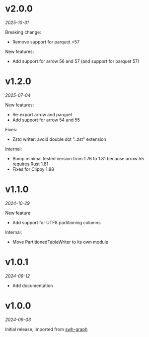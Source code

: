 # v2.0.0

*2025-10-31*

Breaking change:

* Remove support for parquet <57

New features:

* Add support for arrow 56 and 57 (and support for parquet 57)

# v1.2.0

*2025-07-04*

New features:

* Re-export arrow and parquet
* Add support for arrow 54 and 55

Fixes:

* Zstd writer: avoid double dot "..zst" extension

Internal:

* Bump minimal tested version from 1.76 to 1.81 because arrow 55 requires Rust 1.81
* Fixes for Clippy 1.88

# v1.1.0

*2024-10-29*

New feature:

* Add support for UTF8 partitioning columns

Internal:

* Move PartitionedTableWriter to its own module


# v1.0.1

*2024-09-12*

* Add documentation

# v1.0.0

*2024-09-03*

Initial release, imported from [swh-graph](https://archive.softwareheritage.org/swh:1:dir:ea4d3d0db045e123b82fdeefaaa1f76d8ab3f68c;origin=https://gitlab.softwareheritage.org/swh/devel/swh-graph;visit=swh:1:snp:d34d87373bb367ba310002693cb7c4c139c3b882;anchor=swh:1:rev:985dcf705e03fde55285ca8aaff2488f43e9a55f;path=/rust/src/utils/dataset_writer/)
